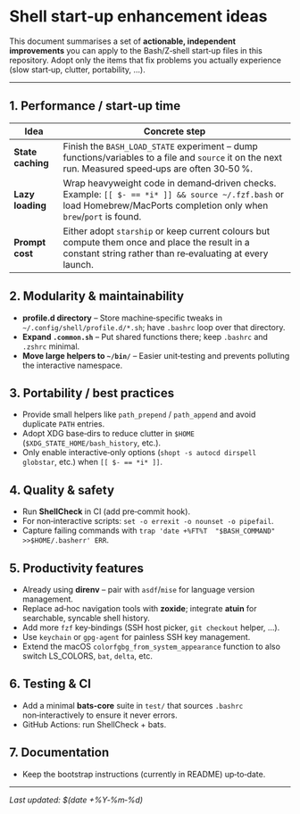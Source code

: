 # Shell start‑up enhancement ideas

This document summarises a set of **actionable, independent improvements** you can apply to the Bash/Z‑shell start‑up files in this repository.  Adopt only the items that fix problems you actually experience (slow start‑up, clutter, portability, …).

---

## 1. Performance / start‑up time

| Idea | Concrete step |
|------|---------------|
| **State caching** | Finish the `BASH_LOAD_STATE` experiment – dump functions/variables to a file and `source` it on the next run.  Measured speed‑ups are often 30‑50 %. |
| **Lazy loading** | Wrap heavyweight code in demand‑driven checks.  Example: `[[ $- == *i* ]] && source ~/.fzf.bash` or load Homebrew/MacPorts completion only when `brew`/`port` is found. |
| **Prompt cost** | Either adopt `starship` or keep current colours but compute them once and place the result in a constant string rather than re‑evaluating at every launch. |

## 2. Modularity & maintainability

* **profile.d directory** – Store machine‑specific tweaks in `~/.config/shell/profile.d/*.sh`; have `.bashrc` loop over that directory.
* **Expand `.common.sh`** – Put shared functions there; keep `.bashrc` and `.zshrc` minimal.
* **Move large helpers to `~/bin/`** – Easier unit‑testing and prevents polluting the interactive namespace.

## 3. Portability / best practices

* Provide small helpers like `path_prepend` / `path_append` and avoid duplicate `PATH` entries.
* Adopt XDG base‑dirs to reduce clutter in `$HOME` (`$XDG_STATE_HOME/bash_history`, etc.).
* Only enable interactive‑only options (`shopt -s autocd dirspell globstar`, etc.) when `[[ $- == *i* ]]`.

## 4. Quality & safety

* Run **ShellCheck** in CI (add pre‑commit hook).
* For non‑interactive scripts: `set -o errexit -o nounset -o pipefail`.
* Capture failing commands with `trap 'date +%FT%T  "$BASH_COMMAND" >>$HOME/.basherr' ERR`.

## 5. Productivity features

* Already using **direnv** – pair with `asdf`/`mise` for language version management.
* Replace ad‑hoc navigation tools with **zoxide**; integrate **atuin** for searchable, syncable shell history.
* Add more `fzf` key‑bindings (SSH host picker, `git checkout` helper, …).
* Use `keychain` or `gpg‑agent` for painless SSH key management.
* Extend the macOS `colorfgbg_from_system_appearance` function to also switch LS_COLORS, `bat`, `delta`, etc.

## 6. Testing & CI

* Add a minimal **bats‑core** suite in `test/` that sources `.bashrc` non‑interactively to ensure it never errors.
* GitHub Actions: run ShellCheck + bats.

## 7. Documentation

* Keep the bootstrap instructions (currently in README) up‑to‑date.

---

*Last updated: $(date +%Y‑%m‑%d)*
